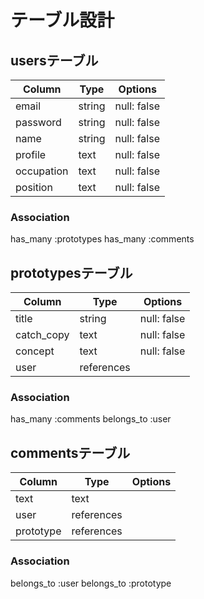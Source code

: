 # テーブル設計

## usersテーブル

| Column             | Type   | Options     |
| ------------------ | ------ | ----------- |
| email              | string | null: false |
| password           | string | null: false |
| name               | string | null: false |
| profile            |  text  | null: false |
| occupation         |  text  | null: false |
| position           |  text  | null: false |

### Association
has_many :prototypes
has_many :comments

## prototypesテーブル

| Column             | Type         | Options     |
| ------------------ | ------------ | ----------- |
| title              |    string    | null: false |
| catch_copy         |     text     | null: false |
| concept            |     text     | null: false |
| user               |  references  |             |

### Association
has_many :comments
belongs_to :user

## commentsテーブル

| Column             | Type       | Options     |
| ------------------ | ---------- | ----------- |
| text               |    text    |             |
| user               | references |             |
| prototype          | references |             |

### Association
belongs_to :user
belongs_to :prototype

